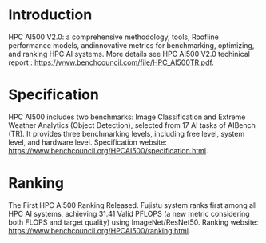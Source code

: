 # Introduction
HPC AI500 V2.0: a comprehensive methodology, tools, Roofline performance models, andinnovative metrics for benchmarking, optimizing, and ranking HPC AI systems. More details see HPC AI500 V2.0 techinical report : https://www.benchcouncil.com/file/HPC_AI500TR.pdf. 

# Specification

HPC AI500 includes two benchmarks: Image Classification and Extreme Weather Analytics (Object Detection), selected from 17 AI tasks of AIBench (TR). It provides three benchmarking levels, including free level, system level, and hardware level. 
Specification website: https://www.benchcouncil.org/HPCAI500/specification.html.
# Ranking
The First HPC AI500 Ranking Released. Fujistu system ranks first among all HPC AI systems, achieving 31.41 Valid PFLOPS (a new metric considering both FLOPS and target quality) using ImageNet/ResNet50.
Ranking website: https://www.benchcouncil.org/HPCAI500/ranking.html.

